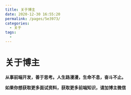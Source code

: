 ```yaml
---
title: 关于博主
date: 2020-12-30 16:55:20
permalink: /pages/5e3973/
categories:
  - 关于
tags:
  - 
---
```

# 关于博主

**从事前端开发，善于思考。人生路漫漫，生命不息，奋斗不止。**

**如果你想获取更多面试资料，获取更多前端知识，请加博主微信**
<html>
  <img :src="$withBase('/img/concat.jpeg')" />
</html>

